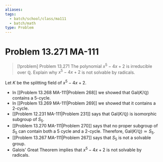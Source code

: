 ```yaml
---
aliases: 
tags:
  - batch/school/class/ma111
  - batch/math
type: Problem
---
```

# Problem 13.271 MA-111

> [!problem] Problem 13.271
> The polynomial $x^{5}-4x+2$ is irreducible over $\mathbb{Q}$. Explain why $x^{5}-4x+2$ is not solvable by radicals.

Let $K$ be the splitting field of $x^{5}-4x+2$. 
- In [[Problem 13.268 MA-111|Problem 268]] we showed that $\text{Gal}(K/\mathbb{Q})$ contains a 5-cycle.
- In [[Problem 13.269 MA-111|Problem 269]] we showed that it contains a 2-cycle.
- [[Problem 12.231 MA-111|Problem 231]] says that $\text{Gal}(K/\mathbb{Q})$ is isomorphic subgroup of $S_{5}$.
- [[Problem 13.270 MA-111|Problem 270]] says that no proper subgroup of $S_{5}$ can contain both a 5 cycle and a 2-cycle. Therefore, $\text{Gal}(K/\mathbb{Q})\simeq S_{5}$.
- [[Problem 13.267 MA-111|Problem 267]] says that $S_{5}$ is not a solvable group.
- Galois' Great Theorem implies that $x^{5}-4x+2$ is not solvable by radicals.
